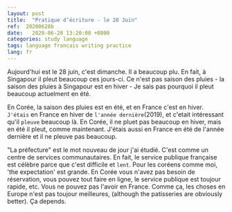 ```yaml
---
layout: post
title:  "Pratique d’écriture - le 28 Juin"
ref:  20200628b
date:   2020-06-28 13:20:00 +0800
categories: study language
tags: language francais writing practice
lang: fr
---
```


Aujourd'hui est le 28 juin, c'est dimanche. Il a beaucoup plu. En fait, à Singapour il pleut beaucoup ces jours-ci.  Ce n'est pas saison des pluies - la saison des pluies à Singapour est en hiver - Je sais pas pourquoi il pleut beaucoup actuelment en été.

En Corée, la saison des pluies est en été, et en France c'est en hiver. `J'étais` en France en hiver de `l'année dernière`(2019), et c'etait intéressant qu'il `pleuve` beaucoup là. En Corée, il ne pluet pas beaucoup en hiver, mais en été il pleut, comme maintenant. J'étais aussi en France en été de l'année dernière et il ne pleuve pas beaucoup.

"La préfecture" est le mot nouveau de jour j'ai étudié. C'est comme un centre de services communautaires. En fait, le service publique française est célèbre parce que c'est difficile et `lent`. Pour les coréens comme moi, 'the expectation' est grande. En Corée vous n'avez pas besoin de réservation, vous pouvez tout faire en ligne, le service publique est toujour rapide, etc. Vous ne pouvez pas l'avoir en France. Comme ça, les choses en Europe n'est pas toujour meilleures, (although the patisseries are obviously better). Ça depends.